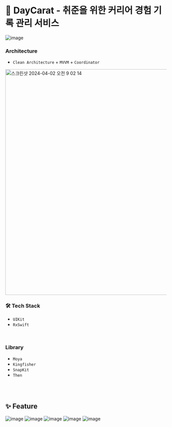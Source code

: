 # 💎 DayCarat - 취준을 위한 커리어 경험 기록 관리 서비스

![image](https://github.com/Central-MakeUs/DayCarat-iOS/assets/114370871/7cfceca2-6efc-4d31-b9da-f9d632d6e6ad)
<br>

### Architecture
-  `Clean Architecture` + `MVVM` + `Coordinator` 
<img width="706" alt="스크린샷 2024-04-02 오전 9 02 14" src="https://github.com/Central-MakeUs/DayCarat-iOS/assets/114370871/cf8e4fca-a5d4-446d-ad43-43f7a14a3f46">

    
</br>

### 🛠️ Tech Stack

- `UIKit`
- `RxSwift`

</br>

### Library

- `Moya`
- `Kingfisher`
- `SnapKit`
- `Then`


</br>

</br>
    
## ✨ Feature
![image](https://github.com/Central-MakeUs/DayCarat-iOS/assets/114370871/7be9a176-c68a-4f02-8304-f60b718e7b63)
![image](https://github.com/Central-MakeUs/DayCarat-iOS/assets/114370871/c13bdc9f-2d2e-4934-8c7a-77584c9e6482)
![image](https://github.com/Central-MakeUs/DayCarat-iOS/assets/114370871/7b0146f8-ef11-45f5-9841-22feba723d2d)
![image](https://github.com/Central-MakeUs/DayCarat-iOS/assets/114370871/dcb8391d-e18c-4291-9383-a5e1dab6811d)
![image](https://github.com/Central-MakeUs/DayCarat-iOS/assets/114370871/cd329020-0516-44c4-bec9-a6f684c7d530)


